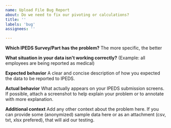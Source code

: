```yaml
---
name: Upload File Bug Report
about: Do we need to fix our pivoting or calculations?
title: ''
labels: 'bug'
assignees: ''

---
```


**Which IPEDS Survey/Part has the problem?**
The more specific, the better

**What situation in your data isn't working correctly?**
(Example: all employees are being reported as medical)

**Expected behavior**
A clear and concise description of how you expected the data to be reported to IPEDS.

**Actual behavior**
What actually appears on your IPEDS submission screens.
If possible, attach a screenshot to help explain your problem or to annotate with more explanation.

**Additional context**
Add any other context about the problem here.
If you can provide some (anonymized) sample data here or as an attachment (csv, txt, xlsx prefered), that will aid our testing.
